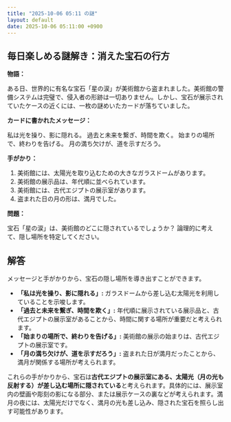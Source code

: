 ```yaml
---
title: "2025-10-06 05:11 の謎"
layout: default
date: 2025-10-06 05:11:00 +0900
---
```

## 毎日楽しめる謎解き：消えた宝石の行方

**物語：**

ある日、世界的に有名な宝石「星の涙」が美術館から盗まれました。美術館の警備システムは完璧で、侵入者の形跡は一切ありません。しかし、宝石が展示されていたケースの近くには、一枚の謎めいたカードが落ちていました。

**カードに書かれたメッセージ：**

私は光を操り、影に隠れる。
過去と未来を繋ぎ、時間を欺く。
始まりの場所で、終わりを告げる。
月の満ち欠けが、道を示すだろう。

**手がかり：**

1.  美術館には、太陽光を取り込むための大きなガラスドームがあります。
2.  美術館の展示品は、年代順に並べられています。
3.  美術館には、古代エジプトの展示室があります。
4.  盗まれた日の月の形は、満月でした。

**問題：**

宝石「星の涙」は、美術館のどこに隠されているでしょうか？ 論理的に考えて、隠し場所を特定してください。

## 解答

メッセージと手がかりから、宝石の隠し場所を導き出すことができます。

*   **「私は光を操り、影に隠れる」:** ガラスドームから差し込む太陽光を利用していることを示唆します。
*   **「過去と未来を繋ぎ、時間を欺く」:** 年代順に展示されている展示品と、古代エジプトの展示室があることから、時間に関する場所が重要だと考えられます。
*   **「始まりの場所で、終わりを告げる」:** 美術館の展示の始まりは、古代エジプトの展示室です。
*   **「月の満ち欠けが、道を示すだろう」:** 盗まれた日が満月だったことから、満月が関係する場所が考えられます。

これらの手がかりから、宝石は**古代エジプトの展示室にある、太陽光（月の光も反射する）が差し込む場所に隠されている**と考えられます。具体的には、展示室内の壁画や彫刻の影になる部分、または展示ケースの裏などが考えられます。満月の夜には、太陽光だけでなく、満月の光も差し込み、隠された宝石を照らし出す可能性があります。
